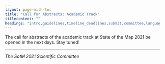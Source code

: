 ```yaml
---
layout: page-with-toc
title: "Call for Abstracts: Academic Track"
titlecontent: ""
headings: "intro,guidelines,timeline_deadlines,submit,committee,language,recording,travel_costs_visa,proceedings"
---
```


The call for abstracts of the academic track at State of the Map 2021 be opened in the next days. Stay tuned!

<hr>

_The SotM 2021 Scientific Committee_
